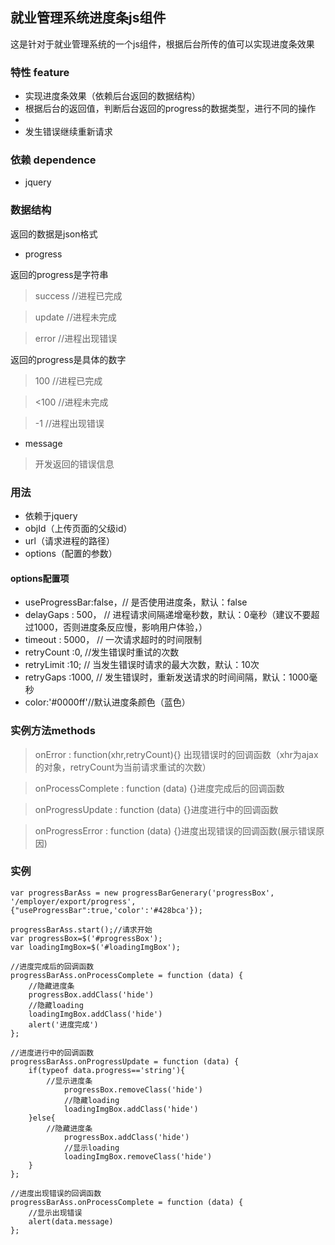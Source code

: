 ## 就业管理系统进度条js组件
这是针对于就业管理系统的一个js组件，根据后台所传的值可以实现进度条效果

### 特性 feature
- 实现进度条效果（依赖后台返回的数据结构）
- 根据后台的返回值，判断后台返回的progress的数据类型，进行不同的操作
- 
- 发生错误继续重新请求
### 依赖 dependence
- jquery

### 数据结构
返回的数据是json格式

 - progress

 返回的progress是字符串

> success //进程已完成

> update //进程未完成

> error //进程出现错误

返回的progress是具体的数字

>  100 //进程已完成

> <100 //进程未完成

> -1   //进程出现错误

- message

> 开发返回的错误信息

### 用法
- 依赖于jquery
- objId（上传页面的父级id）
- url（请求进程的路径）
- options（配置的参数）


#### options配置项

- useProgressBar:false，// 是否使用进度条，默认：false
- delayGaps : 500， // 进程请求间隔递增毫秒数，默认：0毫秒（建议不要超过1000，否则进度条反应慢，影响用户体验，）
- timeout : 5000， // 一次请求超时的时间限制
- retryCount :0,  //发生错误时重试的次数
- retryLimit :10; // 当发生错误时请求的最大次数，默认：10次
- retryGaps :1000, // 发生错误时，重新发送请求的时间间隔，默认：1000毫秒
- color:'#0000ff'//默认进度条颜色（蓝色）

### 实例方法methods

> onError : function(xhr,retryCount){} 出现错误时的回调函数（xhr为ajax的对象，retryCount为当前请求重试的次数）

> onProcessComplete : function (data) {}进度完成后的回调函数

> onProgressUpdate : function (data) {}进度进行中的回调函数

> onProgressError : function (data) {}进度出现错误的回调函数(展示错误原因)

### 实例



    var progressBarAss = new progressBarGenerary('progressBox', '/employer/export/progress',{"useProgressBar":true,'color':'#428bca'});
    
    progressBarAss.start();//请求开始
    var progressBox=$('#progressBox');
    var loadingImgBox=$('#loadingImgBox');
    
    //进度完成后的回调函数
    progressBarAss.onProcessComplete = function (data) {
    	//隐藏进度条
    	progressBox.addClass('hide')
    	//隐藏loading
    	loadingImgBox.addClass('hide')
    	alert('进度完成')
    };
    
    //进度进行中的回调函数
    progressBarAss.onProgressUpdate = function (data) {
    	if(typeof data.progress=='string'){
    	    //显示进度条
        	    progressBox.removeClass('hide')
        	    //隐藏loading
        	    loadingImgBox.addClass('hide')
    	}else{
    	    //隐藏进度条
        	    progressBox.addClass('hide')
        	    //显示loading
        	    loadingImgBox.removeClass('hide')
    	}
    };
    
    //进度出现错误的回调函数
    progressBarAss.onProcessComplete = function (data) {
    	//显示出现错误
    	alert(data.message)
    };
